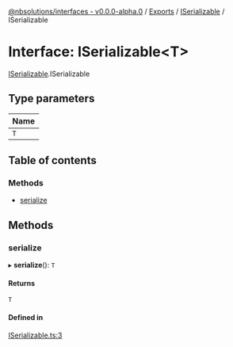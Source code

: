 [@nbsolutions/interfaces - v0.0.0-alpha.0](../README.md) / [Exports](../modules.md) / [ISerializable](../modules/ISerializable.md) / ISerializable

# Interface: ISerializable<T\>

[ISerializable](../modules/ISerializable.md).ISerializable

## Type parameters

| Name |
| :------ |
| `T` |

## Table of contents

### Methods

- [serialize](ISerializable.ISerializable-1.md#serialize)

## Methods

### serialize

▸ **serialize**(): `T`

#### Returns

`T`

#### Defined in

[ISerializable.ts:3](https://github.com/nbsolutions-ca/interfaces/blob/5e5cbad/src/ISerializable.ts#L3)
